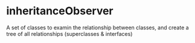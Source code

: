 inheritanceObserver
===================

A set of classes to examin the relationship between classes, and create a tree of all relationships (superclasses &amp; interfaces)
